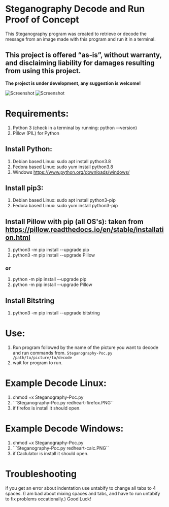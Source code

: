 # Steganography Decode and Run Proof of Concept

This Steganography program was created to retrieve or decode the message from an image made with this program and run it in a terminal. 

## This project is offered “as-is”, without warranty, and disclaiming liability for damages resulting from using this project.

**The project is under development, any suggestion is welcome!**

![Screenshot](https://img.shields.io/badge/Platform-Universal-brightgreen)
![Screenshot](https://img.shields.io/badge/Language-Python3-blue)

# Requirements:
1. Python 3 (check in a terminal by running: python --version)
2. Pillow (PIL) for Python

## Install Python:
1. Debian based Linux: sudo apt install python3.8
2. Fedora based Linux: sudo yum install python3.8
3. Windows https://www.python.org/downloads/windows/

## Install pip3:
1. Debian based Linux: sudo apt install python3-pip 
2. Fedora based Linux: sudo yum install python3-pip 

## Install Pillow with pip (all OS's): taken from https://pillow.readthedocs.io/en/stable/installation.html
1. python3 -m pip install --upgrade pip
2. python3 -m pip install --upgrade Pillow
### or
1. python -m pip install --upgrade pip
2. python -m pip install --upgrade Pillow
## Install Bitstring
1. python3 -m pip install --upgrade bitstring

# Use:
1. Run program followed by the name of the picture you want to decode and run commands from. 
```Steganography-Poc.py /path/to/picture/to/decode```
2. wait for program to run. 

# Example Decode Linux:
1. chmod +x Steganography-Poc.py
2. ```Steganography-Poc.py redheart-firefox.PNG``
3. if firefox is install it should open. 

# Example Decode Windows:
1. chmod +x Steganography-Poc.py
2. ```Steganography-Poc.py redheart-calc.PNG``
3. if Caclulator is install it should open. 

# Troubleshooting
if you get an error about indentation use untabify to change all tabs to 4 spaces. 
(I am bad about mixing spaces and tabs, and have to run untabify to fix problems occationally.)
Good Luck!

